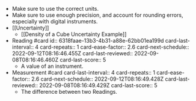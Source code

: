 - Make sure to use the correct units.
- Make sure to use enough precision, and account for rounding errors, especially with digital instruments.
- [[Uncertainty]]
	- [[Density of a Cube Uncertainty Example]]
- Reading #card
  id:: 6318faae-13b3-4b31-a88e-62bb01ea199d
  card-last-interval:: 4
  card-repeats:: 1
  card-ease-factor:: 2.6
  card-next-schedule:: 2022-09-12T08:16:46.455Z
  card-last-reviewed:: 2022-09-08T08:16:46.460Z
  card-last-score:: 5
	- A value of an instrument.
- Measurement #card
  card-last-interval:: 4
  card-repeats:: 1
  card-ease-factor:: 2.6
  card-next-schedule:: 2022-09-12T08:16:49.428Z
  card-last-reviewed:: 2022-09-08T08:16:49.429Z
  card-last-score:: 5
	- The difference between two Readings.